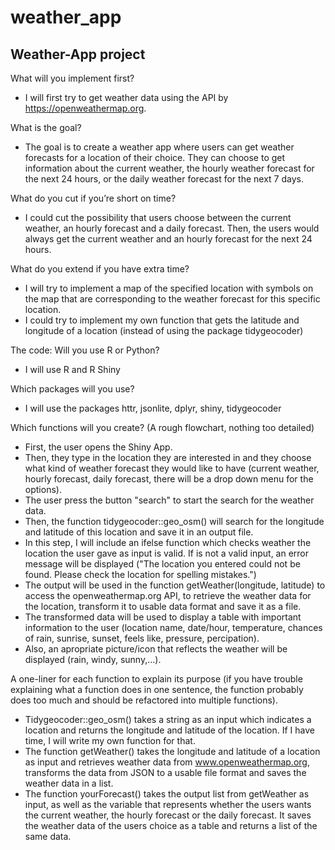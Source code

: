 # weather_app
## Weather-App project

What will you implement first?
* I will first try to get weather data using the API by https://openweathermap.org.

What is the goal?
* The goal is to create a weather app where users can get weather forecasts for a location of their choice. They can choose to get information about the current weather, the hourly weather forecast for the next 24 hours, or the daily weather forecast for the next 7 days.  

What do you cut if you’re short on time?
* I could cut the possibility that users choose between the current weather, an hourly forecast and a daily forecast. Then, the users would always get the current weather and an hourly forecast for the next 24 hours.

What do you extend if you have extra time?
* I will try to implement a map of the specified location with symbols on the map that are corresponding to the weather forecast for this specific location.   
* I could try to implement my own function that gets the latitude and longitude of a location (instead of using the package tidygeocoder)


The code:
Will you use R or Python?
* I will use R and R Shiny

Which packages will you use?
* I will use the packages httr, jsonlite, dplyr, shiny, tidygeocoder

Which functions will you create? (A rough flowchart, nothing too detailed)
* First, the user opens the Shiny App.
* Then, they type in the location they are interested in and they choose what kind of weather forecast they would like to have (current weather, hourly forecast, daily forecast, there will be a drop down menu for the options).
* The user press the button "search" to start the search for the weather data.
* Then, the function tidygeocoder::geo_osm() will search for the longitude and latitude of this location and save it in an output file.
* In this step, I will include an ifelse function which checks weather the location the user gave as input is valid. If is not a valid input, an error message will be displayed ("The location you entered could not be found. Please check the location for spelling mistakes.")
* The output will be used in the function getWeather(longitude, latitude) to access the openweathermap.org API, to retrieve the weather data for the location, transform it to usable data format and save it as a file.
* The transformed data will be used to display a table with important information to the user (location name, date/hour, temperature, chances of rain, sunrise, sunset, feels like, pressure, percipation).
* Also, an apropriate picture/icon that reflects the weather will be displayed (rain, windy, sunny,...).

A one-liner for each function to explain its purpose (if you have trouble explaining what a function does in one sentence, the function probably does too much and should be refactored into multiple functions).
* Tidygeocoder::geo_osm() takes a string as an input which indicates a location and returns the longitude and latitude of the location. If I have time, I will write my own function for that.
* The function getWeather() takes the longitude and latitude of a location as input and retrieves weather data from www.openweathermap.org, transforms the data from JSON to a usable file format and saves the weather data in a list.
* The function yourForecast() takes the output list from getWeather as input, as well as the variable that represents whether the users wants the current weather, the hourly forecast or the daily forecast. It saves the weather data of the users choice as a table and returns a list of the same data.
